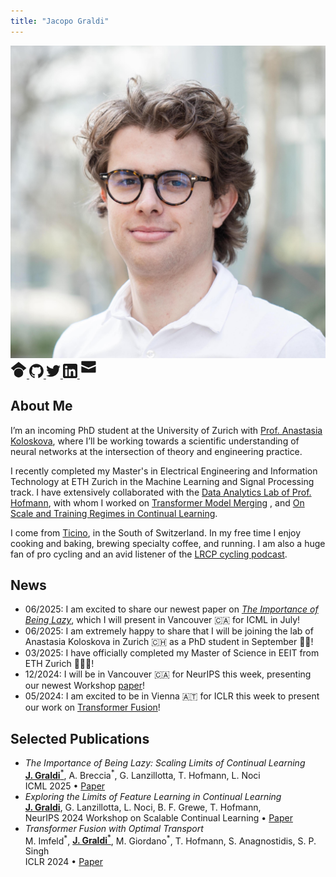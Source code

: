 ```yaml
---
title: "Jacopo Graldi"
---
```


<div class="about-me-section">
  <div class="profile-float">
    <img src="/images/headphoto.jpg" alt="Jacopo Graldi" class="profile-photo">
    <div class="social-icons">
      <a href="https://scholar.google.com/citations?user=PX9bz8sAAAAJ&hl=en" class="icon-link" target="_blank" title="Google Scholar">
        <!-- SVG icon -->
        <svg width="26" height="26" viewBox="8 0 8 25" fill="currentColor"><path fill-rule="evenodd" clip-rule="evenodd" d="M12 24a7 7 0 1 1 0-14 7 7 0 0 1 0 14zm0-24L0 9.5l4.838 3.94A8 8 0 0 1 12 9a8 8 0 0 1 7.162 4.44L24 9.5z"/></svg>
      </a>
      <a href="https://github.com/graldij" class="icon-link" target="_blank">
        <svg width="23" height="23" viewBox="0 0 98 96" fill="currentColor"><path fill-rule="evenodd" clip-rule="evenodd" d="M48.854 0C21.839 0 0 22 0 49.217c0 21.756 13.993 40.172 33.405 46.69 2.427.49 3.316-1.059 3.316-2.362 0-1.141-.08-5.052-.08-9.127-13.59 2.934-16.42-5.867-16.42-5.867-2.184-5.704-5.42-7.17-5.42-7.17-4.448-3.015.324-3.015.324-3.015 4.934.326 7.523 5.052 7.523 5.052 4.367 7.496 11.404 5.378 14.235 4.074.404-3.178 1.699-5.378 3.074-6.6-10.839-1.141-22.243-5.378-22.243-24.283 0-5.378 1.94-9.778 5.014-13.2-.485-1.222-2.184-6.275.486-13.038 0 0 4.125-1.304 13.426 5.052a46.97 46.97 0 0 1 12.214-1.63c4.125 0 8.33.571 12.213 1.63 9.302-6.356 13.427-5.052 13.427-5.052 2.67 6.763.97 11.816.485 13.038 3.155 3.422 5.015 7.822 5.015 13.2 0 18.905-11.404 23.06-22.324 24.283 1.78 1.548 3.316 4.481 3.316 9.126 0 6.6-.08 11.897-.08 13.526 0 1.304.89 2.853 3.316 2.364 19.412-6.52 33.405-24.935 33.405-46.691C97.707 22 75.788 0 48.854 0z"/></svg>
      </a>
      <a href="https://x.com/JGraldi" class="icon-link" target="_blank">
        <svg width="23" height="23" viewBox="0 0 248 204" fill="currentColor"><path fill-rule="evenodd" clip-rule="evenodd" d="M221.95 51.29c.15 2.17.15 4.34.15 6.53 0 66.73-50.8 143.69-143.69 143.69v-.04c-27.44.04-54.31-7.82-77.41-22.64 3.99.48 8 .72 12.02.73 22.74.02 44.83-7.61 62.72-21.66-21.61-.41-40.56-14.5-47.18-35.07 7.57 1.46 15.37 1.16 22.8-.87-23.56-4.76-40.51-25.46-40.51-49.5v-.64c7.02 3.91 14.88 6.08 22.92 6.32C11.58 63.31 4.74 33.79 18.14 10.71c25.64 31.55 63.47 50.73 104.08 52.76-4.07-17.54 1.49-35.92 14.61-48.25 20.34-19.12 52.33-18.14 71.45 2.19 11.31-2.23 22.15-6.38 32.07-12.26-3.77 11.69-11.66 21.62-22.2 27.93 10.01-1.18 19.79-3.86 29-7.95-6.78 10.16-15.32 19.01-25.2 26.16z"/></svg>
      </a>
      <a href="https://linkedin.com/in/jacopo-graldi-811555196/" class="icon-link" target="_blank" title="LinkedIn">
        <svg width="23" height="23" viewBox="0 0 72 72" fill="currentColor"><path fill-rule="evenodd" clip-rule="evenodd" d="M8,72 L64,72 C68.418278,72 72,68.418278 72,64 L72,8 C72,3.581722 68.418278,-8.11624501e-16 64,0 L8,0 C3.581722,8.11624501e-16 -5.41083001e-16,3.581722 0,8 L0,64 C5.41083001e-16,68.418278 3.581722,72 8,72 Z"/><path fill-rule="evenodd" clip-rule="evenodd" d="M62,62 L51.315625,62 L51.315625,43.8021149 C51.315625,38.8127542 49.4197917,36.0245323 45.4707031,36.0245323 C41.1746094,36.0245323 38.9300781,38.9261103 38.9300781,43.8021149 L38.9300781,62 L28.6333333,62 L28.6333333,27.3333333 L38.9300781,27.3333333 L38.9300781,32.0029283 C38.9300781,32.0029283 42.0260417,26.2742151 49.3825521,26.2742151 C56.7356771,26.2742151 62,30.7644705 62,40.051212 L62,62 Z M16.349349,22.7940133 C12.8420573,22.7940133 10,19.9296567 10,16.3970067 C10,12.8643566 12.8420573,10 16.349349,10 C19.8566406,10 22.6970052,12.8643566 22.6970052,16.3970067 C22.6970052,19.9296567 19.8566406,22.7940133 16.349349,22.7940133 Z M11.0325521,62 L21.769401,62 L21.769401,27.3333333 L11.0325521,27.3333333 L11.0325521,62 Z" fill="#FFF"/></svg>
      </a>
      <a href="mailto:jacopograldi@gmail.com" class="icon-link" target="_blank">
        <svg width="29" height="29" viewBox="0 10 25 10" fill="currentColor"><path fill-rule="evenodd" clip-rule="evenodd" d="M22,5V9L12,13,2,9V5A1,1,0,0,1,3,4H21A1,1,0,0,1,22,5ZM2,11.154V19a1,1,0,0,0,1,1H21a1,1,0,0,0,1-1V11.154l-10,4Z"/></svg>
      </a>
    </div>
  </div>
  <h2>About Me</h2>
    <p>
    I’m an incoming PhD student at the University of Zurich with <a href = "https://koloskova.github.io/" target = "_blank">Prof. Anastasia Koloskova</a>, where I’ll be working towards a scientific understanding of neural networks at the intersection of theory and engineering practice.
    </p>
    <p>
    I recently completed my Master's in Electrical Engineering and Information Technology at ETH Zurich in the Machine Learning and Signal Processing track. I have extensively collaborated with the <a href = "https://da.inf.ethz.ch/" target = "_blank">Data Analytics Lab of Prof. Hofmann</a>, with whom I worked on <a href = "https://arxiv.org/abs/2310.05719" target = "_blank">Transformer Model Merging</a> , and <a href = "https://openreview.net/forum?id=edhBkkYS8R" target = "_blank">On Scale and Training Regimes in Continual Learning</a>.
    </p>
    <p>
    I come from <a href = "https://www.google.com/maps/place/Ticino/@46.2252019,8.7709619,9z/data=!3m1!4b1!4m6!3m5!1s0x478597da2e3ade83:0xc3eda1a3958deb8!8m2!3d46.331734!4d8.8004529!16zL20vMGxmeWQ?hl=en&entry=ttu&g_ep=EgoyMDI1MDYxNy4wIKXMDSoASAFQAw%3D%3D" target = "_blank">Ticino</a>, in the South of Switzerland. In my free time I enjoy cooking and baking, brewing specialty coffee, and running. I am also a huge fan of pro cycling and an avid listener of the <a href = "https://www.youtube.com/c/LanterneRougeCyclingPodcast" target = "_blank">LRCP cycling podcast</a>.
    </p>
</div>

## News

- 06/2025: I am excited to share our newest paper on [*The Importance of Being Lazy*](https://openreview.net/forum?id=edhBkkYS8R), which I will present in Vancouver 🇨🇦 for ICML in July!
- 06/2025: I am extremely happy to share that I will be joining the lab of Anastasia Koloskova in Zurich 🇨🇭 as a PhD student in September 🤩🎉!
- 03/2025: I have officially completed my Master of Science in EEIT from ETH Zurich 👨🏼‍🎓!
- 12/2024: I will be in Vancouver 🇨🇦 for NeurIPS this week, presenting our newest Workshop [paper](https://openreview.net/forum?id=TYPBYgWyw8)!
- 05/2024: I am excited to be in Vienna 🇦🇹 for ICLR this week to present our work on [Transformer Fusion](https://arxiv.org/abs/2310.05719)!


## Selected Publications
- *The Importance of Being Lazy: Scaling Limits of Continual Learning*
  <div class="pub-entry">
    <div class="pub-authors">
      <u><b>J. Graldi</b><sup>*</sup></u>,
      A. Breccia<sup>*</sup>,
      G. Lanzillotta,
      T. Hofmann,
      L. Noci
    </div>
    <div class="pub-meta">
      ICML 2025 &bull;
      <a href = "https://openreview.net/forum?id=edhBkkYS8R" target = "_blank">Paper</a>
    </div>
  </div>
- *Exploring the Limits of Feature Learning in Continual Learning*
  <div class="pub-entry">
    <div class="pub-authors">
      <u><b>J. Graldi</b></u>,
      G. Lanzillotta,
      L. Noci,
      B. F. Grewe,
      T. Hofmann,
    </div>
    <div class="pub-meta">
      NeurIPS 2024 Workshop on Scalable Continual Learning &bull;
      <a href = "https://openreview.net/forum?id=TYPBYgWyw8" target = "_blank">Paper</a>
    </div>
  </div>
- *Transformer Fusion with Optimal Transport*
  <div class="pub-entry">
    <div class="pub-authors">
      M. Imfeld<sup>*</sup>,
      <u><b>J. Graldi</b><sup>*</sup></u>,
      M. Giordano<sup>*</sup>,
      T. Hofmann,
      S. Anagnostidis,
      S. P. Singh
    </div>
    <div class="pub-meta">
      ICLR 2024 &bull;
      <a href = "https://arxiv.org/abs/2310.05719">Paper</a>
    </div>
  </div>
